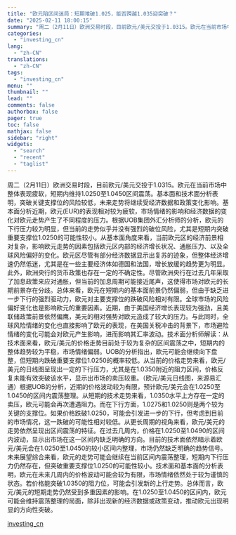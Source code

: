 ```yaml
---
title: "欧元陷区间迷局：短期难破1.025，能否跨越1.035迎突破？"
date: "2025-02-11 18:00:15"
summary: "周二（2月11日）欧洲交易时段，目前欧元/美元交投于1.0315。欧元在当前市场中整体表现疲软，短期..."
categories:
  - "investing_cn"
lang:
  - "zh-CN"
translations:
  - "zh-CN"
tags:
  - "investing_cn"
menu: ""
thumbnail: ""
lead: ""
comments: false
authorbox: false
pager: true
toc: false
mathjax: false
sidebar: "right"
widgets:
  - "search"
  - "recent"
  - "taglist"
---
```


周二（2月11日）欧洲交易时段，目前欧元/美元交投于1.0315。欧元在当前市场中整体表现疲软，短期内维持1.0250至1.0450区间震荡。基本面和技术面分析表明，突破关键支撑位的风险较低，未来走势将继续受经济数据和政策变化影响。基本面分析近期，欧元(EUR)的表现相对较为疲软，市场情绪的影响和经济数据的变化对欧元走势产生了不同程度的压力。根据UOB集团外汇分析师的分析，欧元的下行压力较为明显，但当前的走势似乎并没有强烈的破位风险，尤其是短期内突破重要支撑位1.0250的可能性较小。从基本面角度来看，当前欧元区的经济前景相对复杂，影响欧元走势的因素包括欧元区内部的经济增长状况、通胀压力、以及全球风险偏好的变化。欧元区尽管有部分经济数据显示出复苏的迹象，但整体经济增速仍然低迷，尤其是在一些主要经济体如德国和法国，增长放缓的趋势更为明显。此外，欧洲央行的货币政策也存在一定的不确定性。尽管欧洲央行在过去几年采取了加息政策来应对通胀，但当前的加息周期可能接近尾声，这使得市场对欧元的长期前景存在分歧。总体来看，欧元在短期内的基本面前景仍然偏弱，但由于缺乏进一步下行的强烈驱动力，欧元对主要支撑位的跌破风险相对有限。全球市场的风险偏好变化也是影响欧元的重要因素。近期，由于美国经济增长表现较为强劲，且美联储政策前景依然偏鹰，美元的相对强势对欧元造成了较大的压力。与此同时，全球风险情绪的变化也直接影响了欧元的表现，在美国关税冲击的背景下，市场避险情绪的变化可能会对欧元产生影响，进而影响其汇率波动。技术面分析师解读：从技术面来看，欧元/美元的价格走势目前处于较为复杂的区间震荡之中，短期内的整体趋势较为平稳，市场情绪偏弱。UOB的分析指出，欧元可能会继续向下盘整，但短期内跌破重要支撑位1.0250的概率较低。从当前的价格走势来看，欧元/美元的日线图呈现出一定的下行压力，尤其是在1.0350附近的阻力区间，价格反复未能有效突破该水平，显示出市场的卖压较重。（欧元/美元日线图，来源易汇通）根据UOB的分析，近期的价格波动较为有限，预计欧元/美元会在1.0250至1.0450的区间内震荡整理。从短期的技术走势来看，1.0350水平上方存在一定的卖压，欧元可能会再次遭遇阻力。而在下行方面，1.0275和1.0250则是两个较为关键的支撑位。如果价格跌破1.0250，可能会引发进一步的下行，但考虑到目前的市场情况，这一跌破的可能性相对较低。从更长周期的视角来看，欧元/美元的走势依然呈现出区间震荡的特征。在过去几周内，价格在1.0250至1.0490的区间内波动，显示出市场在这一区间内缺乏明确的方向。目前的技术面依然暗示着欧元/美元会在1.0250至1.0450的较小区间内整理，市场仍然缺乏明确的趋势信号。未来展望综合来看，欧元的走势可能会继续在当前区间内震荡整理，短期内下行压力仍然存在，但突破重要支撑位1.0250的可能性较小。技术面和基本面的分析表明，欧元在未来几周内的价格波动可能会较为有限，市场情绪依然处于较为谨慎的状态。若价格能突破1.0350的阻力位，可能会引发新的上行走势。总体而言，欧元/美元的短期走势仍然受到多重因素的影响。在1.0250至1.0450的区间内，欧元可能会维持震荡整理的局面，除非出现新的经济数据或政策变动，推动欧元出现明显的方向性突破。

[investing_cn](https://cn.investing.com/news/forex-news/article-2665768)
